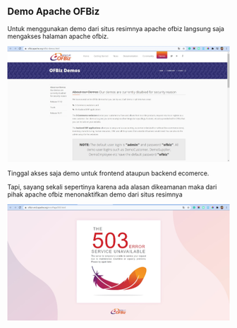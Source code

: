 ## Demo Apache OFBiz

Untuk menggunakan demo dari situs resimnya apache ofbiz langsung saja mengakses halaman apache ofbiz.

<div align="left">
<img src="./img/end.jpg" width="600px">
</div>

Tinggal akses saja demo untuk frontend ataupun backend ecomerce.

Tapi, sayang sekali sepertinya karena ada alasan dikeamanan maka dari pihak apache ofbiz menonaktifkan demo dari situs resimnya

<div align="left">
<img src="./img/end-1.jpg" width="600px">
</div>